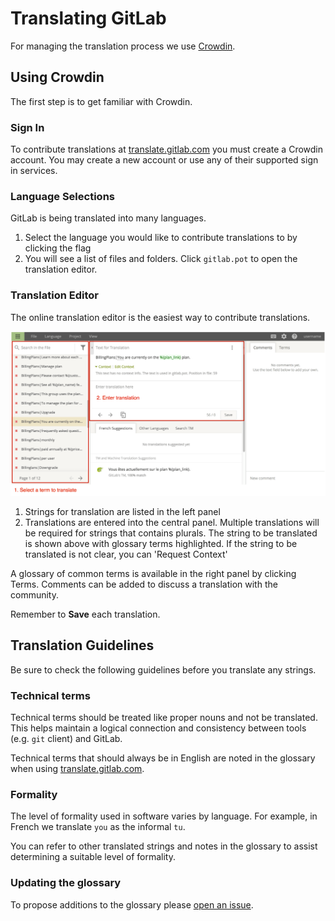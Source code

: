 # Translating GitLab

For managing the translation process we use [Crowdin](https://crowdin.com).

## Using Crowdin

The first step is to get familiar with Crowdin.

### Sign In

To contribute translations at [translate.gitlab.com](https://translate.gitlab.com)
you must create a Crowdin account.
You may create a new account or use any of their supported sign in services.

### Language Selections

GitLab is being translated into many languages.

1. Select the language you would like to contribute translations to by clicking the flag
1. You will see a list of files and folders.
  Click `gitlab.pot` to open the translation editor.

### Translation Editor

The online translation editor is the easiest way to contribute translations.

![Crowdin Editor](img/crowdin-editor.png)

1. Strings for translation are listed in the left panel
1. Translations are entered into the central panel.
  Multiple translations will be required for strings that contains plurals.
  The string to be translated is shown above with glossary terms highlighted.
  If the string to be translated is not clear, you can 'Request Context'

A glossary of common terms is available in the right panel by clicking Terms.
Comments can be added to discuss a translation with the community.

Remember to **Save** each translation.

## Translation Guidelines

Be sure to check the following guidelines before you translate any strings.

### Technical terms

Technical terms should be treated like proper nouns and not be translated.
This helps maintain a logical connection and consistency between tools (e.g. `git` client) and
GitLab.

Technical terms that should always be in English are noted in the glossary when using
[translate.gitlab.com](https://translate.gitlab.com).

### Formality

The level of formality used in software varies by language.
For example, in French we translate `you` as the informal `tu`.

You can refer to other translated strings and notes in the glossary to assist determining a
suitable level of formality.

### Updating the glossary

To propose additions to the glossary please
[open an issue](https://gitlab.com/gitlab-org/gitlab-ce/issues).
